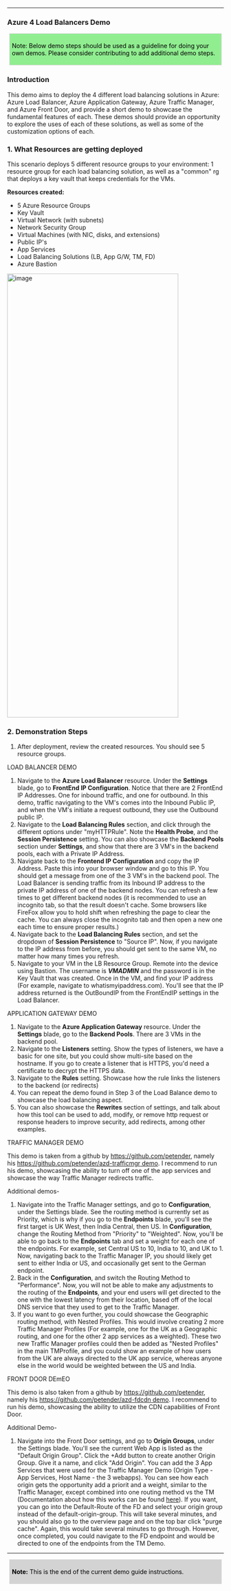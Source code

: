 [comment]: <> (please keep all comment items at the top of the markdown file)
[comment]: <> (please do not change the ***, as well as <div> placeholders for Note and Tip layout)
[comment]: <> (please keep the ### 1. and 2. titles as is for consistency across all demoguides)
[comment]: <> (section 1 provides a bullet list of resources + clarifying screenshots of the key resources details)
[comment]: <> (section 2 provides summarized step-by-step instructions on what to demo)


[comment]: <> (this is the section for the Note: item; please do not make any changes here)
***
### Azure 4 Load Balancers Demo

<div style="background: lightgreen; 
            font-size: 14px; 
            color: black;
            padding: 5px; 
            border: 1px solid lightgray; 
            margin: 5px;">

Note: Below demo steps should be used as a guideline for doing your own demos. Please consider contributing to add additional demo steps.
</div>

### Introduction

This demo aims to deploy the 4 different load balancing solutions in Azure: Azure Load Balancer, Azure Application Gateway, Azure Traffic Manager, and Azure Front Door, and provide a short demo to showcase the fundamental features of each. These demos should provide an opportunity to explore the uses of each of these solutions, as well as some of the customization options of each. 

### 1. What Resources are getting deployed
This scenario deploys 5 different resource groups to your environment: 1 resource group for each load balancing solution, as well as a "common" rg that deploys a key vault that keeps credentials for the VMs.

**Resources created:**
- 5 Azure Resource Groups
- Key Vault
- Virtual Network (with subnets)
- Network Security Group
- Virtual Machines (with NIC, disks, and extensions)
- Public IP's
- App Services
- Load Balancing Solutions (LB, App G/W, TM, FD)
- Azure Bastion

<img width="398" height="1031" alt="image" src="https://github.com/user-attachments/assets/8a179112-a732-4c27-92ec-173e3c258a43" />



### 2. Demonstration Steps

1. After deployment, review the created resources. You should see 5 resource groups. 

LOAD BALANCER DEMO

1) Navigate to the **Azure Load Balancer** resource. Under the **Settings** blade, go to **FrontEnd IP Configuration**. Notice that there are 2 FrontEnd IP Addresses. One for inbound traffic, and one for outbound. In this demo, traffic navigating to the VM's comes into the Inbound Public IP, and when the VM's initiate a request outbound, they use the Outbound public IP. 
2) Navigate to the **Load Balancing Rules** section, and click through the different options under "myHTTPRule". Note the **Health Probe**, and the **Session Persistence** setting. You can also showcase the **Backend Pools** section under **Settings**, and show that there are 3 VM's in the backend pools, each with a Private IP Address.
3) Navigate back to the **Frontend IP Configuration** and copy the IP Address. Paste this into your browser window and go to this IP. You should get a message from one of the 3 VM's in the backend pool. The Load Balancer is sending traffic from its Inbound IP address to the private IP address of one of the backend nodes. You can refresh a few times to get different backend nodes (it is recommended to use an incognito tab, so that the result doesn't cache. Some browsers like FireFox allow you to hold shift when refreshing the page to clear the cache. You can always close the incognito tab and then open a new one each time to ensure proper results.)
4) Navigate back to the **Load Balancing Rules** section, and set the dropdown of **Session Persistence** to "Source IP". Now, if you navigate to the IP address from before, you should get sent to the same VM, no matter how many times you refresh. 
5) Navigate to your VM in the LB Resource Group. Remote into the device using Bastion. The username is ***VMADMIN*** and the password is in the Key Vault that was created. Once in the VM, and find your IP address (For example, navigate to whatismyipaddress.com). You'll see that the IP address returned is the OutBoundIP from the FrontEndIP settings in the Load Balancer. 


APPLICATION GATEWAY DEMO

1) Navigate to the **Azure Application Gateway** resource. Under the **Settings** blade, go to the **Backend Pools**. There are 3 VMs in the backend pool. 
2) Navigate to the **Listeners** setting. Show the types of listeners, we have a basic for one site, but you could show multi-site based on the hostname. If you go to create a listener that is HTTPS, you'd need a certificate to decrypt the HTTPS data. 
3) Navigate to the **Rules** setting. Showcase how the rule links the listeners to the backend (or redirects)
4) You can repeat the demo found in Step 3 of the Load Balance demo to showcase the load balancing aspect.
5) You can also showcase the **Rewrites** section of settings, and talk about how this tool can be used to add, modify, or remove http request or response headers to improve security, add redirects, among other examples.
   

TRAFFIC MANAGER DEMO

This demo is taken from a github by https://github.com/petender, namely his [https://github.com/petender/azd-trafficmgr demo](https://github.com/petender/azd-trafficmgr/blob/main/demoguide/demoguide.md). I recommend to run his demo, showcasing the ability to turn off one of the app services and showcase the way Traffic Manager redirects traffic. 

Additional demos-
1) Navigate into the Traffic Manager settings, and go to **Configuration**, under the Settings blade. See the routing method is currently set as Priority, which is why if you go to the **Endpoints** blade, you'll see the first target is UK West, then India Central, then US. In **Configuration**, change the Routing Method from "Priority" to "Weighted". Now, you'll be able to go back to the **Endpoints** tab and set a weight for each one of the endpoints. For example, set Central US to 10, India to 10, and UK to 1. Now, navigating back to the Traffic Manager IP, you should likely get sent to either India or US, and occasionally get sent to the German endpoint. 
2) Back in the **Configuration**, and switch the Routing Method to "Performance". Now, you will not be able to make any adjustments to the routing of the **Endpoints**, and your end users will get directed to the one with the lowest latency from their location, based off of the local DNS service that they used to get to the Traffic Manager. 
3) If you want to go even further, you could showcase the Geographic routing method, with Nested Profiles. This would involve creating 2 more Traffic Manager Profiles (For example, one for the UK as a Geographic routing, and one for the other 2 app services as a weighted). These two new Traffic Manager profiles could then be added as "Nested Profiles" in the main TMProfile, and you could show an example of how users from the UK are always directed to the UK app service, whereas anyone else in the world would be weighted between the US and India.


FRONT DOOR DEmEO

This demo is also taken from a github by https://github.com/petender, namely his [https://github.com/petender/azd-fdcdn demo](https://github.com/petender/azd-fdcdn/blob/main/Demoguides/fdcdn.md). I recommend to run his demo, showcasing the ability to utilize the CDN capabilities of Front Door. 

Additional Demo-
1) Navigate into the Front Door settings, and go to **Origin Groups**, under the Settings blade. You'll see the current Web App is listed as the "Default Origin Group". Click the +Add button to create another Origin Group. Give it a name, and click "Add Origin". You can add the 3 App Services that were used for the Traffic Manager Demo (Origin Type - App Services, Host Name - the 3 webapps). You can see how each origin gets the opportunity add a priorit and a weight, similar to the Traffic Manager, except combined into one routing method vs the TM (Documentation about how this works can be found [here](https://learn.microsoft.com/en-us/azure/frontdoor/routing-methods)). If you want, you can go into the Default-Route of the FD and select your origin group instead of the default-origin-group. This will take several minutes, and you should also go to the overview page and on the top bar click "purge cache". Again, this would take several minutes to go through. However, once completed, you could navigate to the FD endpoint and would be directed to one of the endpoints from the TM Demo. 

***
<div style="background: lightgray; 
            font-size: 14px; 
            color: black;
            padding: 5px; 
            border: 1px solid lightgray; 
            margin: 5px;">

**Note:** This is the end of the current demo guide instructions.
</div>
